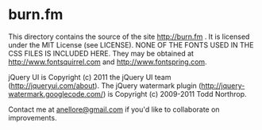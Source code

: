 burn.fm
=======

This directory contains the source of the site http://burn.fm . It is licensed under the MIT License (see LICENSE).
NONE OF THE FONTS USED IN THE CSS FILES IS INCLUDED HERE. They may be obtained at http://www.fontsquirrel.com and http://www.fontspring.com.

jQuery UI is Copyright (c) 2011 the jQuery UI team (http://jqueryui.com/about). The jQuery watermark plugin (http://jquery-watermark.googlecode.com/) is Copyright (c) 2009-2011 Todd Northrop.

Contact me at anellore@gmail.com if you'd like to collaborate on improvements.